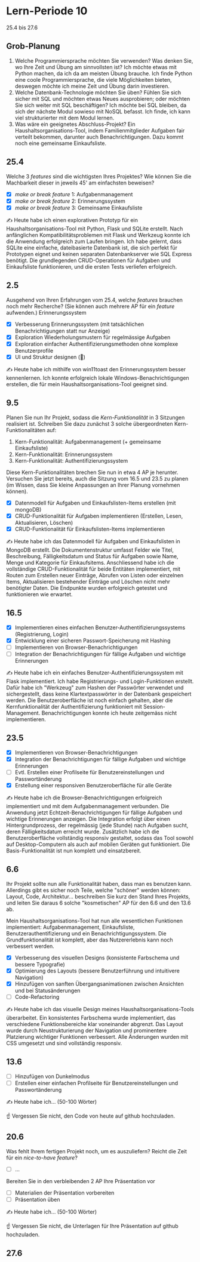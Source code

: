 # Lern-Periode 10

25.4 bis 27.6

## Grob-Planung

1. Welche Programmiersprache möchten Sie verwenden? Was denken Sie, wo Ihre Zeit und Übung am sinnvollsten ist?
   Ich möchte etwas mit Python machen, da ich da am meisten Übung brauche. Ich finde Python eine coole Programmiersprache, die viele Möglichkeiten bieten, deswegen möchte ich meine Zeit und Übung darin investieren.
2. Welche Datenbank-Technologie möchten Sie üben? Fühlen Sie sich sicher mit SQL und möchten etwas Neues ausprobieren; oder möchten Sie sich weiter mit SQL beschäftigen?
   Ich möchte bei SQL bleiben, da sich der nächste Modul sowieso mit NoSQL befasst. Ich finde, ich kann viel strukturierter mit dem Modul lernen.
3. Was wäre ein geeignetes Abschluss-Projekt?
   Ein Haushaltsorganisations-Tool, indem Familienmitglieder Aufgaben fair verteilt bekommen, darunter auch Benachrichtigungen. Dazu kommt noch eine gemeinsame Einkaufsliste.

## 25.4

Welche 3 *features* sind die wichtigsten Ihres Projektes? Wie können Sie die Machbarkeit dieser in jeweils 45' am einfachsten beweisen?

- [x] *make or break feature* 1: Aufgabenmanagement
- [x] *make or break feature* 2: Erinnerungssystem
- [x] *make or break feature* 3: Gemeinsame Einkaufsliste

✍️ Heute habe ich einen explorativen Prototyp für ein Haushaltsorganisations-Tool mit Python, Flask und SQLite erstellt. Nach anfänglichen Kompatibilitätsproblemen mit Flask und Werkzeug konnte ich die Anwendung erfolgreich zum Laufen bringen. Ich habe gelernt, dass SQLite eine einfache, dateibasierte Datenbank ist, die sich perfekt für Prototypen eignet und keinen separaten Datenbankserver wie SQL Express benötigt. Die grundlegenden CRUD-Operationen für Aufgaben und Einkaufsliste funktionieren, und die ersten Tests verliefen erfolgreich.

## 2.5

Ausgehend von Ihren Erfahrungen vom 25.4, welche *features* brauchen noch mehr Recherche? (Sie können auch mehrere AP für ein *feature* aufwenden.)
Erinnerungssystem

- [x] Verbesserung Erinnerungssystem (mit tatsächlichen Benachrichtigungen statt nur Anzeige)
- [x] Exploration Wiederholungsmustern für regelmässige Aufgaben
- [x] Exploration einfacher Authentifizierungsmethoden ohne komplexe Benutzerprofile
- [x] UI und Struktur designen (📵)

✍️ Heute habe ich mithilfe von win11toast den Erinnerungssystem besser kennenlernen. Ich konnte erfolgreich lokale Windows-Benachrichtigungen erstellen, die für mein Haushaltsorganisations-Tool geeignet sind.

## 9.5

Planen Sie nun Ihr Projekt, sodass die *Kern-Funktionalität* in 3 Sitzungen realisiert ist. Schreiben Sie dazu zunächst 3 solche übergeordneten Kern-Funktionalitäten auf: 

1. Kern-Funktionalität: Aufgabenmanagement (+ gemeinsame Einkaufsliste)
2. Kern-Funktionalität: Erinnerungssystem
3. Kern-Funktionalität: Authentifizierungssystem

Diese Kern-Funktionalitäten brechen Sie nun in etwa 4 AP je herunter. Versuchen Sie jetzt bereits, auch die Sitzung vom 16.5 und 23.5 zu planen (im Wissen, dass Sie kleine Anpassungen an Ihrer Planung vornehmen können).

- [x] Datenmodell für Aufgaben und Einkaufslisten-Items erstellen (mit mongoDB)
- [x] CRUD-Funktionalität für Aufgaben implementieren (Erstellen, Lesen, Aktualisieren, Löschen)
- [x] CRUD-Funktionalität für Einkaufslisten-Items implementieren

✍️ Heute habe ich das Datenmodell für Aufgaben und Einkaufslisten in MongoDB erstellt. Die Dokumentenstruktur umfasst Felder wie Titel, Beschreibung, Fälligkeitsdatum und Status für Aufgaben sowie Name, Menge und Kategorie für Einkaufsitems. Anschliessend habe ich die vollständige CRUD-Funktionalität für beide Entitäten implementiert, mit Routen zum Erstellen neuer Einträge, Abrufen von Listen oder einzelnen Items, Aktualisieren bestehender Einträge und Löschen nicht mehr benötigter Daten. Die Endpunkte wurden erfolgreich getestet und funktionieren wie erwartet.

## 16.5

- [x] Implementieren eines einfachen Benutzer-Authentifizierungssystems (Registrierung, Login)
- [x] Entwicklung einer sicheren Passwort-Speicherung mit Hashing
- [ ] Implementieren von Browser-Benachrichtigungen
- [ ] Integration der Benachrichtigungen für fällige Aufgaben und wichtige Erinnerungen

✍️ Heute habe ich ein einfaches Benutzer-Authentifizierungssystem mit Flask implementiert. Ich habe Registrierungs- und Login-Funktionen erstellt. Dafür habe ich "Werkzeug" zum Hashen der Passwörter verwendet und sichergestellt, dass keine Klartextpasswörter in der Datenbank gespeichert werden. Die Benutzeroberfläche ist noch einfach gehalten, aber die Kernfunktionalität der Authentifizierung funktioniert mit Session-Management. Benachrichtigungen konnte ich heute zeitgemäss nicht implementieren.

## 23.5

- [x] Implementieren von Browser-Benachrichtigungen
- [x] Integration der Benachrichtigungen für fällige Aufgaben und wichtige Erinnerungen
- [ ] Evtl. Erstellen einer Profilseite für Benutzereinstellungen und Passwortänderung
- [x] Erstellung einer responsiven Benutzeroberfläche für alle Geräte

✍️ Heute habe ich die Browser-Benachrichtigungen erfolgreich implementiert und mit dem Aufgabenmanagement verbunden. Die Anwendung jetzt Echtzeit-Benachrichtigungen für fällige Aufgaben und wichtige Erinnerungen anzeigen. Die Integration erfolgt über einen Hintergrundprozess, der regelmässig (jede Stunde) nach Aufgaben sucht, deren Fälligkeitsdatum erreicht wurde. Zusätzlich habe ich die Benutzeroberfläche vollständig responsiv gestaltet, sodass das Tool sowohl auf Desktop-Computern als auch auf mobilen Geräten gut funktioniert. Die Basis-Funktionalität ist nun komplett und einsatzbereit.

## 6.6

Ihr Projekt sollte nun alle Funktionalität haben, dass man es benutzen kann. Allerdings gibt es sicher noch Teile, welche "schöner" werden können: Layout, Code, Architektur... beschreiben Sie kurz den Stand Ihres Projekts, und leiten Sie daraus 6 solche "kosmetischen" AP für den 6.6 und den 13.6 ab.

Mein Haushaltsorganisations-Tool hat nun alle wesentlichen Funktionen implementiert: Aufgabenmanagement, Einkaufsliste, Benutzerauthentifizierung und ein Benachrichtigungssystem. Die Grundfunktionalität ist komplett, aber das Nutzererlebnis kann noch verbessert werden.

- [x] Verbesserung des visuellen Designs (konsistente Farbschema und bessere Typografie)
- [x] Optimierung des Layouts (bessere Benutzerführung und intuitivere Navigation)
- [x] Hinzufügen von sanften Übergangsanimationen zwischen Ansichten und bei Statusänderungen
- [ ] Code-Refactoring

✍️ Heute habe ich das visuelle Design meines Haushaltsorganisations-Tools überarbeitet. Ein konsistentes Farbschema wurde implementiert, das verschiedene Funktionsbereiche klar voneinander abgrenzt. Das Layout wurde durch Neustrukturierung der Navigation und prominentere Platzierung wichtiger Funktionen verbessert. Alle Änderungen wurden mit CSS umgesetzt und sind vollständig responsiv.

## 13.6

- [ ] Hinzufügen von Dunkelmodus
- [ ] Erstellen einer einfachen Profilseite für Benutzereinstellungen und Passwortänderung

✍️ Heute habe ich... (50-100 Wörter)

☝️  Vergessen Sie nicht, den Code von heute auf github hochzuladen.

## 20.6

Was fehlt Ihrem fertigen Projekt noch, um es auszuliefern? Reicht die Zeit für ein *nice-to-have feature*?

- [ ] ...

Bereiten Sie in den verbleibenden 2 AP Ihre Präsentation vor

- [ ] Materialien der Präsentation vorbereiten
- [ ] Präsentation üben

✍️ Heute habe ich... (50-100 Wörter)

☝️  Vergessen Sie nicht, die Unterlagen für Ihre Präsentation auf github hochzuladen.

## 27.6
